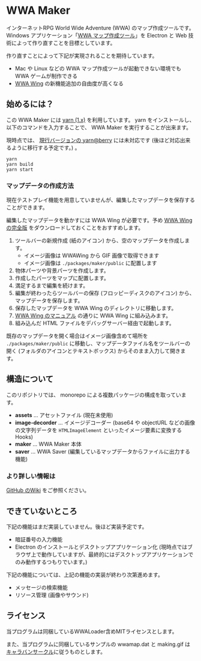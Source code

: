 WWA Maker
===

インターネットRPG World Wide Adventure (WWA) のマップ作成ツールです。 Windows アプリケーション「[WWA マップ作成ツール](https://wwajp.com/making.html)」を Electron と Web 技術によって作り直すことを目標としています。

作り直すことによって下記が実現されることを期待しています。

- Mac や Linux などの WWA マップ作成ツールが起動できない環境でも WWA ゲームが制作できる
- [WWA Wing](https://github.com/WWAWing/WWAWing) の新機能追加の自由度が高くなる

## 始めるには？
この WWA Maker には [yarn (1.x)](https://classic.yarnpkg.com/ja/) を利用しています。
yarn をインストールし、以下のコマンドを入力することで、 WWA Maker を実行することが出来ます。

現時点では、 [現行バージョンの yarn@berry](https://yarnpkg.com/) には未対応です (後ほど対応出来るように移行する予定です。) 。

```
yarn
yarn build
yarn start
```

### マップデータの作成方法
現在テストプレイ機能を用意していませんが、編集したマップデータを保存することができます。

編集したマップデータを動かすには WWA Wing が必要です。予め [WWA Wing の完全版](https://wwawing.com/) をダウンロードしておくことをおすすめします。

1. ツールバーの新規作成 (紙のアイコン) から、空のマップデータを作成します。
    - イメージ画像は WWAWing から GIF 画像で取得できます
    - イメージ画像は `./packages/maker/public` に配置します
2. 物体パーツや背景パーツを作成します。
3. 作成したパーツをマップに配置します。
4. 満足するまで編集を続けます。
5. 編集が終わったらツールバーの保存 (フロッピーディスクのアイコン) から、マップデータを保存します。
6. 保存したマップデータを WWA Wing のディレクトリに移動します。
7. [WWA Wing のマニュアル](https://wwawing.com/wing/manual.html) の通りに WWA Wing に組み込みます。
8. 組み込んだ HTML ファイルをデバッグサーバー経由で起動します。

既存のマップデータを開く場合はイメージ画像含めて場所を `./packages/maker/public` に移動し、マップデータファイル名をツールバーの開く (フォルダのアイコンとテキストボックス) からそのまま入力して開きます。

## 構造について
このリポジトリでは、 monorepo による複数パッケージの構成を取っています。

- **assets** ... アセットファイル (現在未使用)
- **image-decorder** ... イメージデコーダー (base64 や objectURL などの画像の文字列データを `HTMLImageElement` といったイメージ要素に変換する Hooks)
- **maker** ... WWA Maker 本体
- **saver** ... WWA Saver (編集しているマップデータからファイルに出力する機能)

### より詳しい情報は
[GitHub のWiki](https://github.com/WWAWing/WWAMaker/wiki/) をご参照ください。

## できていないところ
下記の機能はまだ実装していません。後ほど実装予定です。

- 暗証番号の入力機能
- Electron のインストールとデスクトップアプリケーション化 (現時点ではブラウザ上で動作していますが、最終的にはデスクトップアプリケーションでのみ動作するつもりでいます。)

下記の機能については、上記の機能の実装が終わり次第進めます。

- メッセージの検索機能
- リソース管理 (画像やサウンド)

## ライセンス
当プログラムは同梱しているWWALoader含めMITライセンスとします。

また、当プログラムに同梱しているサンプルの wwamap.dat と making.gif は[キャラバンサークル](http://www.wwajp.com)に従うものとします。

